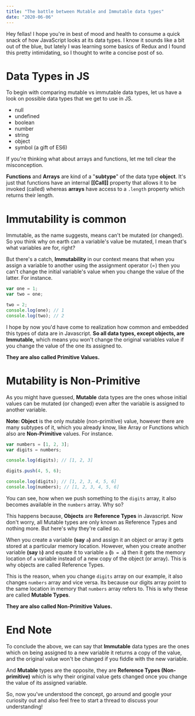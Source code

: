 ```yaml
---
title: "The battle between Mutable and Immutable data types"
date: "2020-06-06"
---
```


Hey fellas! I hope you're in best of mood and health to consume a quick snack of how JavaScript looks at its data types. I know it sounds like a bit out of the blue, but lately I was learning some basics of Redux and I found this pretty intimidating, so I thought to write a concise post of so.

# Data Types in JS

To begin with comparing mutable vs immutable data types, let us have a look on possible data types that we get to use in JS.

-   null
-   undefined
-   boolean
-   number
-   string
-   object
-   symbol (a gift of ES6)

If you're thinking what about arrays and functions, let me tell clear the misconception.

**Functions** and **Arrays** are kind of a "**subtype**" of the data type **object**. It's just that functions have an internal **[[Call]]** property that allows it to be invoked (called) whereas **arrays** have access to a `.length` property which returns their length.

# Immutability is common

Immutable, as the name suggests, means can't be mutated (or changed). So you think why on earth can a variable's value be mutated, I mean that's what variables are for, right?

But there's a catch, **Immutability** in our context means that when you assign a variable to another using the assignment operator (=) then you can't change the initial variable's value when you change the value of the latter. For instance.

```jsx
var one = 1;
var two = one;

two = 2;
console.log(one); // 1
console.log(two); // 2
```

I hope by now you'd have come to realization how common and embedded this types of data are in Javascript. **So all data types, except objects, are Immutable,** which means you won't change the original variables value if you change the value of the one its assigned to.

**They are also called Primitive Values.**

# Mutability is Non-Primitive

As you might have guessed, **Mutable** data types are the ones whose initial values can be mutated (or changed) even after the variable is assigned to another variable.

**Note: Object** is the only mutable (non-primitive) value, however there are many subtypes of it, which you already know, like Array or Functions which also are **Non-Primitive** values. For instance.

```jsx
var numbers = [1, 2, 3];
var digits = numbers;

console.log(digits); // [1, 2, 3]

digits.push(4, 5, 6);

console.log(digits); // [1, 2, 3, 4, 5, 6]
console.log(numbers); // [1, 2, 3, 4, 5, 6]
```

You can see, how when we push something to the `digits` array, it also becomes available in the `numbers` array. Why so?

This happens because, **Objects** are **Reference Types** in Javascript. Now don't worry, all Mutable types are only known as Reference Types and nothing more. But here's why they're called so.

When you create a variable **(say** `a`**)** and assign it an object or array it gets stored at a particular memory location. However, when you create another variable **(say** `b`**)** and equate it to variable `a` **(**`b = a`**)** then it gets the memory location of `a` variable instead of a new copy of the object (or array). This is why objects are called Reference Types.

This is the reason, when you change `digits` array on our example, it also changes `numbers` array and vice versa. Its because our digits array point to the same location in memory that `numbers` array refers to. This is why these are called **Mutable Types**.

**They are also called Non-Primitive Values.**

# End Note

To conclude the above, we can say that **Immutable** data types are the ones which on being assigned to a new variable it returns a copy of the value, and the original value won't be changed if you fiddle with the new variable.

And **Mutable** types are the opposite, they are **Reference Types (Non-primitive)** which is why their original value gets changed once you change the value of its assigned variable.

So, now you've understood the concept, go around and google your curiosity out and also feel free to start a thread to discuss your understanding!
